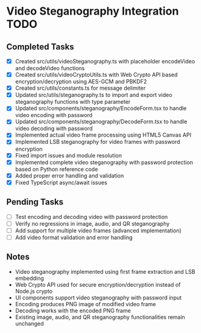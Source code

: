 # Video Steganography Integration TODO

## Completed Tasks
- [x] Created src/utils/videoSteganography.ts with placeholder encodeVideo and decodeVideo functions
- [x] Created src/utils/videoCryptoUtils.ts with Web Crypto API based encryption/decryption using AES-GCM and PBKDF2
- [x] Created src/utils/constants.ts for message delimiter
- [x] Updated src/utils/steganography.ts to import and export video steganography functions with type parameter
- [x] Updated src/components/steganography/EncodeForm.tsx to handle video encoding with password
- [x] Updated src/components/steganography/DecodeForm.tsx to handle video decoding with password
- [x] Implemented actual video frame processing using HTML5 Canvas API
- [x] Implemented LSB steganography for video frames with password encryption
- [x] Fixed import issues and module resolution
- [x] Implemented complete video steganography with password protection based on Python reference code
- [x] Added proper error handling and validation
- [x] Fixed TypeScript async/await issues

## Pending Tasks
- [ ] Test encoding and decoding video with password protection
- [ ] Verify no regressions in image, audio, and QR steganography
- [ ] Add support for multiple video frames (advanced implementation)
- [ ] Add video format validation and error handling

## Notes
- Video steganography implemented using first frame extraction and LSB embedding
- Web Crypto API used for secure encryption/decryption instead of Node.js crypto
- UI components support video steganography with password input
- Encoding produces PNG image of modified video frame
- Decoding works with the encoded PNG frame
- Existing image, audio, and QR steganography functionalities remain unchanged
